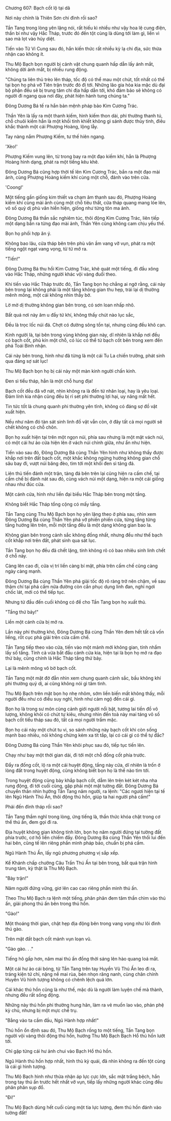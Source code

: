 




Chương 607: Bạch cốt lộ tại dã


Nơi này chính là Thiên Sơn chi đỉnh rồi sao?

Tần Tang trong lòng yên lặng nói, rất hiếu kì nhiều như vậy hoa lệ cung điện, thần bí như vậy Hắc Tháp, trước đó đến tột cùng là dùng tới làm gì, liền vì sao mà lọt vào hủy diệt.

Tiến vào Tử Vi Cung sau đó, hắn kiến thức rất nhiều kỳ lạ chi địa, sức thừa nhận cao không ít.

Thu Mộ Bạch bọn người bị cảnh vật chung quanh hấp dẫn lấy ánh mắt, không dời ánh mắt, bị nhiều rung động.

"Chúng ta liên thủ trèo lên tháp, tốc độ có thể mau một chút, tốt nhất có thể tại bọn họ phá vỡ Tiên trận trước đó đi tới. Những lão gia hỏa kia mặc dù đại bộ phận đều sẽ bị trung tâm chi địa hấp dẫn tới, khó đảm bảo sẽ không có người đi ngang qua nơi đây, phát hiện hành tung chúng ta."

Đông Dương Bá tế ra hắn bản mệnh pháp bảo Kim Cương Trác.

Thần Yên là lấy ra một thanh kiếm, hình kiếm thon dài, phi thường thanh tú, chỗ chuôi kiếm hẳn là một khối tinh khiết không gì sánh được thủy tinh, điêu khắc thành một cái Phượng Hoàng, lộng lẫy.

Tay nàng nắm Phượng Kiếm, tư thế hiên ngang.

'Xèo!'

Phượng Kiếm vung lên, từ trong bay ra một đạo kiếm khí, hẳn là Phượng Hoàng hình dạng, phát ra một tiếng kêu khẽ.

Đông Dương Bá cũng hợp thời tế lên Kim Cương Trác, bắn ra một đạo mài ảnh, cùng Phượng Hoàng kiếm khí cùng một chỗ, đánh vào trên cửa.

'Coong!'

Một tiếng gần giống kim thiết va chạm âm thanh sau đó, Phượng Hoàng kiếm khí cùng mài ảnh cùng một chỗ tiêu thất, cửa tháp quang mang lóe lên, vô số quỷ dị phù văn hiển hiện, giống như từng tôn ma ảnh.

Đông Dương Bá thần sắc nghiêm túc, thôi động Kim Cương Trác, liên tiếp một dạng bắn ra từng đạo mài ảnh, Thần Yên cũng không cam chịu yếu thế.

Bọn họ phối hợp ăn ý.

Không bao lâu, cửa tháp bên trên phù văn ầm vang vỡ vụn, phát ra một tiếng ngột ngạt vang vọng, từ từ mở ra.

"Tiến!"

Đông Dương Bá thu hồi Kim Cương Trác, khẽ quát một tiếng, đi đầu xông vào Hắc Tháp, những người khác vội vàng đuổi theo.

Khi tiến vào Hắc Tháp trước đó, Tần Tang bọn họ chẳng ai ngờ rằng, cái này bên trong lại không phải là một tầng không gian thu hẹp, trái lại dị thường mênh mông, một cái không nhìn thấy bờ.

Lờ mờ dị thường không gian bên trong, có sơn loan nhấp nhô.

Bất quá nơi này âm u đầy tử khí, không thấy chút nào lục sắc,

Đều là trọc lốc núi đá. Chợt có đường sông tồn tại, nhưng cũng đều khô cạn.

Kinh người là, tại bên trong vùng không gian này, dĩ nhiên là khắp nơi đều có bạch cốt, phủ kín một chỗ, có lúc có thể từ bạch cốt bên trong xem đến phá Toái Binh nhận.

Cái này bên trong, hình như đã từng là một cái Tu La chiến trường, phát sinh qua đáng sợ sát lục!

Thu Mộ Bạch bọn họ bị cái này một màn kinh người chấn kinh.

Đen sì tiểu tháp, hẳn là một chỗ hung địa!

Bạch cốt đều đã vỡ nát, nhìn không ra là đến từ nhân loại, hay là yêu loại. Đám lính kia nhận cũng đều bị rỉ sét phi thường lợi hại, uy năng mất hết.

Tin tức tốt là chung quanh phi thường yên tĩnh, không có đáng sợ đồ vật xuất hiện.

Nếu như năm đó tàn sát sinh linh đồ vật vẫn còn, ở đây tất cả mọi người sẽ chết không có chỗ chôn.

Bọn họ xuất hiện tại trên một ngọn núi, phía sau nhưng là một mặt vách núi, có một cái hư ảo cửa hiện lên ở vách núi chính giữa, như ẩn như hiện.

Tiến vào sau đó, Đông Dương Bá cùng Thần Yên hình như không thấy được khắp nơi trên đất bạch cốt, một khắc không ngừng hướng không gian chỗ sâu bay đi, vượt núi băng đèo, tìm tới một khối đen sì tảng đá.

Liên thủ tiến đánh một trận, tảng đá bên trên lại cũng hiện ra cấm chế, tại cấm chế bị đánh nát sau đó, cùng vách núi một dạng, hiện ra một cái giống nhau như đúc cửa.

Một cánh cửa, hình như liền đại biểu Hắc Tháp bên trong một tầng.

Không biết Hắc Tháp tổng cộng có mấy tầng.

Tần Tang cùng Thu Mộ Bạch bọn họ yên lặng theo ở phía sau, nhìn xem Đông Dương Bá cùng Thần Yên phá vỡ phiến phiến cửa, từng tầng từng tầng hướng lên trên, mỗi một tầng đều là một dạng không gian bao la.

Không gian bên trong cảnh sắc không đồng nhất, nhưng đều như thế bạch cốt khắp nơi trên đất, phát sinh qua sát lục.

Tần Tang bọn họ đều đã chết lặng, tính không rõ có bao nhiêu sinh linh chết ở chỗ này.

Càng lên cao đi, cửa vị trí liền càng bí mật, phía trên cấm chế cũng càng ngày càng mạnh.

Đông Dương Bá cùng Thần Yên phá giải tốc độ rõ ràng trở nên chậm, về sau thậm chí tại phá cấm nửa đường còn cần phục dụng linh đan, nghỉ ngơi chốc lát, mới có thể tiếp tục.

Nhưng từ đầu đến cuối không có để cho Tần Tang bọn họ xuất thủ.

"Tầng thứ bảy!"

Liền một cánh cửa bị mở ra.

Lần này phi thường khó, Đông Dương Bá cùng Thần Yên đem hết tất cả vốn liếng, rốt cục phá giải trên cửa cấm chế.

Tần Tang tiếp theo vào cửa, tiến vào một mảnh mới không gian, tính nhẩm lấy số tầng. Tính cả vừa bắt đầu cánh cửa kia, hiện tại là bọn họ mở ra đạo thứ bảy, cũng chính là Hắc Tháp tầng thứ bảy.

Lại là mênh mông vô bờ bạch cốt.

Tần Tang một mặt đờ đẫn nhìn xem chung quanh cảnh sắc, bầu không khí phi thường quỷ dị, ai cũng không nói gì tâm tình.

Thu Mộ Bạch trên mặt bọn họ nhẹ nhõm, sớm liền biến mất không thấy, mỗi người đều như có điều suy nghĩ, hình như cảm ngộ đến cái gì.

Bọn họ là trong sư môn cùng cảnh giới người nổi bật, tương lai tiền đồ vô lượng, không khỏi có chút tự kiêu, nhưng nhìn đến toà này mai táng vô số bạch cốt tiểu tháp sau đó, tất cả mọi người trầm mặc.

Bọn họ cái này một chút tu vi, so sánh những này bạch cốt khi còn sống mạnh bao nhiêu, nói không chừng kém xa tít tắp, lại có cái gì có thể tự đắc?

Đông Dương Bá cùng Thần Yên khôi phục sau đó, tiếp tục tiến lên.

Chạy như bay một thời gian dài, đi tới một chỗ đống cốt phía trước.

Đẩy ra đống cốt, lộ ra một cái huyệt động, tầng này cửa, dĩ nhiên là trốn ở lòng đất trong huyệt động, cũng không biết bọn họ là thế nào tìm tới.

Trong huyệt động cũng bày khắp bạch cốt, dẫm lên trên két két nha nha rung động, đi tới cuối cùng, gặp phải một mặt tường đất. Đông Dương Bá chuyển thân nhìn hướng Tần Tang năm người, ra lệnh: "Các ngươi hiện tại tế lên Ngũ Hành Thú Ấn, thôi động thú hồn, giúp ta hai người phá cấm!"

Phải đến đỉnh tháp rồi sao?

Tần Tang thầm nghĩ trong lòng, ứng tiếng là, thần thức khóa chặt trong cơ thể thú ấn, đem gọi đi ra.

Địa huyệt không gian không tính lớn, bọn họ năm người đứng tại tường đất phía trước, cơ hồ liền chiếm đầy. Đông Dương Bá cùng Thần Yên thối lui đến hai bên, cũng tế lên riêng phần mình pháp bảo, chuẩn bị phá cấm.

Ngũ Hành Thú Ấn, lấy ngũ phương phương vị sắp xếp.

Kế Khánh chấp chưởng Câu Trần Thú Ấn tại bên trong, bất quá trận hình trung tâm, kỳ thật là Thu Mộ Bạch.

"Bày trận!"

Năm người đứng vững, giơ lên cao cao riêng phần mình thú ấn.

Theo Thu Mộ Bạch ra lệnh một tiếng, phân phân đem tâm thần chìm vào thú ấn, giải phong thú ấn bên trong thú hồn.

"Gào!"

Một thoáng thời gian, chật hẹp địa động bên trong vang vọng như lôi đình thú gào.

Trên mặt đất bạch cốt mảnh vụn loạn vũ.

"Gào gào. . ."

Tiếng hô gấp hơn, năm mai thú ấn đồng thời sáng lên hào quang loá mắt.

Một cái hư ảo cái bóng, từ Tần Tang trên tay Huyền Vũ Thú Ấn leo đi ra, tráng kiện tứ chi, nặng nề mai rùa, bén nhọn răng nanh, cùng chân chính Huyền Vũ hình tượng không có chênh lệch quá lớn.

Cái khác thú hồn cũng là như thế, mặc dù là người làm luyện chế mà thành, nhưng đều rất sống động.

Những này thú hồn phi thường hung hãn, làm ra vẻ muốn lao vào, phản phệ kỳ chủ, nhưng bị một mực chế trụ.

"Bằng vào ta cầm đầu, Ngũ Hành hợp nhất!"

Thú hồn ổn định sau đó, Thu Mộ Bạch rống to một tiếng, Tần Tang bọn người vội vàng thôi động thú hồn, hướng Thu Mộ Bạch Bạch Hổ thú hồn lướt tới.

Chỉ gặp từng cái hư ảnh chui vào Bạch Hổ thú hồn.

Ngũ Hành thú hồn hợp nhất, hình thù kỳ quái, đã nhìn không ra đến tột cùng là cái gì hình tượng.

Thu Mộ Bạch hình như thừa nhận áp lực cực lớn, sắc mặt trắng bệch, hắn trong tay thú ấn trước hết nhất vỡ vụn, tiếp lấy những người khác cũng đều phân phân sụp đổ.

"Đi!"

Thu Mộ Bạch dùng hết cuối cùng một tia lực lượng, đem thú hồn đánh vào tường đất!




